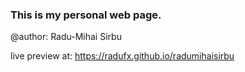 ### This is my personal web page.

@author: Radu-Mihai Sirbu

live preview at: https://radufx.github.io/radumihaisirbu
